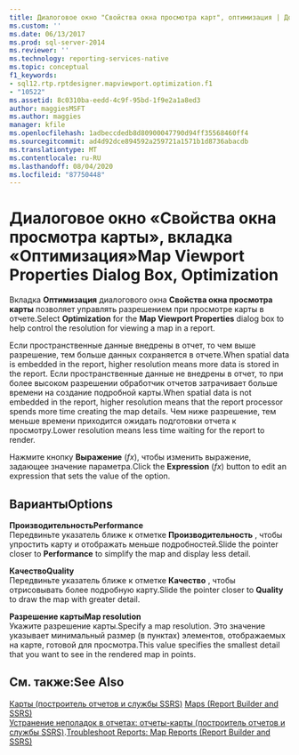 ```yaml
---
title: Диалоговое окно "Свойства окна просмотра карт", оптимизация | Документация Майкрософт
ms.custom: ''
ms.date: 06/13/2017
ms.prod: sql-server-2014
ms.reviewer: ''
ms.technology: reporting-services-native
ms.topic: conceptual
f1_keywords:
- sql12.rtp.rptdesigner.mapviewport.optimization.f1
- "10522"
ms.assetid: 8c0310ba-eedd-4c9f-95bd-1f9e2a1a8ed3
author: maggiesMSFT
ms.author: maggies
manager: kfile
ms.openlocfilehash: 1adbeccdedb8d80900047790d94ff35568460ff4
ms.sourcegitcommit: ad4d92dce894592a259721a1571b1d8736abacdb
ms.translationtype: MT
ms.contentlocale: ru-RU
ms.lasthandoff: 08/04/2020
ms.locfileid: "87750448"
---
```

# <a name="map-viewport-properties-dialog-box-optimization"></a><span data-ttu-id="2d322-102">Диалоговое окно «Свойства окна просмотра карты», вкладка «Оптимизация»</span><span class="sxs-lookup"><span data-stu-id="2d322-102">Map Viewport Properties Dialog Box, Optimization</span></span>
  <span data-ttu-id="2d322-103">Вкладка **Оптимизация** диалогового окна **Свойства окна просмотра карты** позволяет управлять разрешением при просмотре карты в отчете.</span><span class="sxs-lookup"><span data-stu-id="2d322-103">Select **Optimization** for the **Map Viewport Properties** dialog box to help control the resolution for viewing a map in a report.</span></span>  
  
 <span data-ttu-id="2d322-104">Если пространственные данные внедрены в отчет, то чем выше разрешение, тем больше данных сохраняется в отчете.</span><span class="sxs-lookup"><span data-stu-id="2d322-104">When spatial data is embedded in the report, higher resolution means more data is stored in the report.</span></span> <span data-ttu-id="2d322-105">Если пространственные данные не внедрены в отчет, то при более высоком разрешении обработчик отчетов затрачивает больше времени на создание подробной карты.</span><span class="sxs-lookup"><span data-stu-id="2d322-105">When spatial data is not embedded in the report, higher resolution means that the report processor spends more time creating the map details.</span></span> <span data-ttu-id="2d322-106">Чем ниже разрешение, тем меньше времени приходится ожидать подготовки отчета к просмотру.</span><span class="sxs-lookup"><span data-stu-id="2d322-106">Lower resolution means less time waiting for the report to render.</span></span>  
  
 <span data-ttu-id="2d322-107">Нажмите кнопку **Выражение** (*fx*), чтобы изменить выражение, задающее значение параметра.</span><span class="sxs-lookup"><span data-stu-id="2d322-107">Click the **Expression** (*fx*) button to edit an expression that sets the value of the option.</span></span>  
  
## <a name="options"></a><span data-ttu-id="2d322-108">Варианты</span><span class="sxs-lookup"><span data-stu-id="2d322-108">Options</span></span>  
 <span data-ttu-id="2d322-109">**Производительность**</span><span class="sxs-lookup"><span data-stu-id="2d322-109">**Performance**</span></span>  
 <span data-ttu-id="2d322-110">Передвиньте указатель ближе к отметке **Производительность** , чтобы упростить карту и отображать меньше подробностей.</span><span class="sxs-lookup"><span data-stu-id="2d322-110">Slide the pointer closer to **Performance** to simplify the map and display less detail.</span></span>  
  
 <span data-ttu-id="2d322-111">**Качество**</span><span class="sxs-lookup"><span data-stu-id="2d322-111">**Quality**</span></span>  
 <span data-ttu-id="2d322-112">Передвиньте указатель ближе к отметке **Качество** , чтобы отрисовывать более подробную карту.</span><span class="sxs-lookup"><span data-stu-id="2d322-112">Slide the pointer closer to **Quality** to draw the map with greater detail.</span></span>  
  
 <span data-ttu-id="2d322-113">**Разрешение карты**</span><span class="sxs-lookup"><span data-stu-id="2d322-113">**Map resolution**</span></span>  
 <span data-ttu-id="2d322-114">Укажите разрешение карты.</span><span class="sxs-lookup"><span data-stu-id="2d322-114">Specify a map resolution.</span></span> <span data-ttu-id="2d322-115">Это значение указывает минимальный размер (в пунктах) элементов, отображаемых на карте, готовой для просмотра.</span><span class="sxs-lookup"><span data-stu-id="2d322-115">This value specifies the smallest detail that you want to see in the rendered map in points.</span></span>  
  
## <a name="see-also"></a><span data-ttu-id="2d322-116">См. также:</span><span class="sxs-lookup"><span data-stu-id="2d322-116">See Also</span></span>  
 <span data-ttu-id="2d322-117">[Карты (построитель отчетов и службы SSRS)](report-design/maps-report-builder-and-ssrs.md) </span><span class="sxs-lookup"><span data-stu-id="2d322-117">[Maps &#40;Report Builder and SSRS&#41;](report-design/maps-report-builder-and-ssrs.md) </span></span>  
 <span data-ttu-id="2d322-118">[Устранение неполадок в отчетах: отчеты-карты (построитель отчетов и службы SSRS)](report-design/troubleshoot-reports-map-reports-report-builder-and-ssrs.md).</span><span class="sxs-lookup"><span data-stu-id="2d322-118">[Troubleshoot Reports: Map Reports &#40;Report Builder and SSRS&#41;](report-design/troubleshoot-reports-map-reports-report-builder-and-ssrs.md)</span></span>  
  
  
